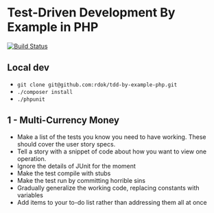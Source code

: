 # Test-Driven Development By Example in PHP

[![Build Status](https://jenkins.rdok.dev/buildStatus/icon?job=tdd-by-example-php)](https://jenkins.rdok.dev/job/tdd-by-example-php/)

## Local dev
- `git clone git@github.com:rdok/tdd-by-example-php.git`
- `./composer install`
- `./phpunit`

## 1 - Multi-Currency Money
- Make a list of the tests you know you need to have working. These should cover the user story specs.
- Tell a story with a snippet of code about how you want to view one operation.
- Ignore the details of JUnit for the moment
- Make the test compile with stubs
- Make the test run by committing horrible sins
- Gradually generalize the working code, replacing constants with variables
- Add items to your to-do list rather than addressing them all at once
